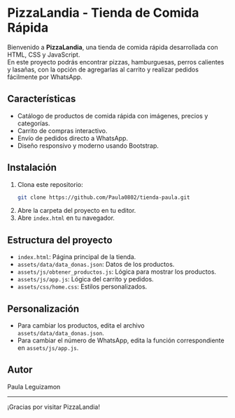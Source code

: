 # PizzaLandia - Tienda de Comida Rápida

Bienvenido a **PizzaLandia**, una tienda de comida rápida desarrollada con HTML, CSS y JavaScript.  
En este proyecto podrás encontrar pizzas, hamburguesas, perros calientes y lasañas, con la opción de agregarlas al carrito y realizar pedidos fácilmente por WhatsApp.

## Características

- Catálogo de productos de comida rápida con imágenes, precios y categorías.
- Carrito de compras interactivo.
- Envío de pedidos directo a WhatsApp.
- Diseño responsivo y moderno usando Bootstrap.

## Instalación

1. Clona este repositorio:
   ```sh
   git clone https://github.com/Paula0802/tienda-paula.git
   ```
2. Abre la carpeta del proyecto en tu editor.
3. Abre `index.html` en tu navegador.

## Estructura del proyecto

- `index.html`: Página principal de la tienda.
- `assets/data/data_donas.json`: Datos de los productos.
- `assets/js/obtener_productos.js`: Lógica para mostrar los productos.
- `assets/js/app.js`: Lógica del carrito y pedidos.
- `assets/css/home.css`: Estilos personalizados.

## Personalización

- Para cambiar los productos, edita el archivo `assets/data/data_donas.json`.
- Para cambiar el número de WhatsApp, edita la función correspondiente en `assets/js/app.js`.

## Autor

Paula Leguizamon

---

¡Gracias por visitar PizzaLandia!

